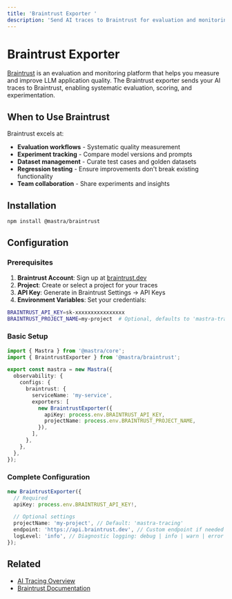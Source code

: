 ```yaml
---
title: 'Braintrust Exporter '
description: 'Send AI traces to Braintrust for evaluation and monitoring'
---
```


# Braintrust Exporter

[Braintrust](https://www.braintrust.dev/) is an evaluation and monitoring platform that helps you measure and improve LLM application quality. The Braintrust exporter sends your AI traces to Braintrust, enabling systematic evaluation, scoring, and experimentation.

## When to Use Braintrust

Braintrust excels at:

- **Evaluation workflows** - Systematic quality measurement
- **Experiment tracking** - Compare model versions and prompts
- **Dataset management** - Curate test cases and golden datasets
- **Regression testing** - Ensure improvements don't break existing functionality
- **Team collaboration** - Share experiments and insights

## Installation

```bash npm2yarn
npm install @mastra/braintrust
```

## Configuration

### Prerequisites

1. **Braintrust Account**: Sign up at [braintrust.dev](https://www.braintrust.dev/)
2. **Project**: Create or select a project for your traces
3. **API Key**: Generate in Braintrust Settings → API Keys
4. **Environment Variables**: Set your credentials:

```bash filename=".env"
BRAINTRUST_API_KEY=sk-xxxxxxxxxxxxxxxx
BRAINTRUST_PROJECT_NAME=my-project  # Optional, defaults to 'mastra-tracing'
```

### Basic Setup

```typescript filename="src/mastra/index.ts"
import { Mastra } from '@mastra/core';
import { BraintrustExporter } from '@mastra/braintrust';

export const mastra = new Mastra({
  observability: {
    configs: {
      braintrust: {
        serviceName: 'my-service',
        exporters: [
          new BraintrustExporter({
            apiKey: process.env.BRAINTRUST_API_KEY,
            projectName: process.env.BRAINTRUST_PROJECT_NAME,
          }),
        ],
      },
    },
  },
});
```

### Complete Configuration

```typescript
new BraintrustExporter({
  // Required
  apiKey: process.env.BRAINTRUST_API_KEY!,

  // Optional settings
  projectName: 'my-project', // Default: 'mastra-tracing'
  endpoint: 'https://api.braintrust.dev', // Custom endpoint if needed
  logLevel: 'info', // Diagnostic logging: debug | info | warn | error
});
```

## Related

- [AI Tracing Overview](/docs/observability/ai-tracing/overview)
- [Braintrust Documentation](https://www.braintrust.dev/docs)
